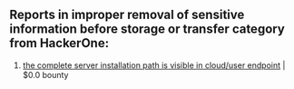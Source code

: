 ## Reports in improper removal of sensitive information before storage or transfer category from HackerOne:

1. [the complete server installation path is visible in cloud/user endpoint](https://hackerone.com/reports/1690510) | $0.0 bounty

